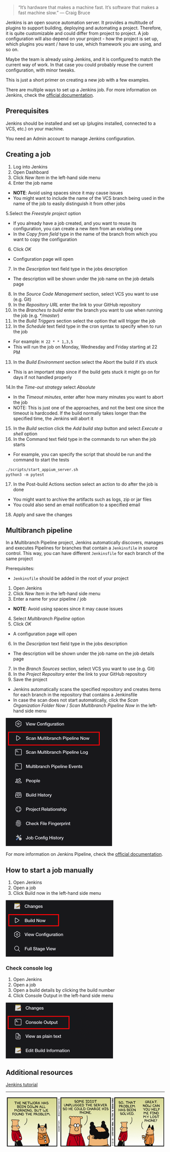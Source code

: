 > “It’s hardware that makes a machine fast.  It’s software that makes a fast machine slow.” — Craig Bruce

Jenkins is an open source automation server. It provides a multitude of plugins to support building, deploying and automating a project.
Therefore, it is quite customizable and could differ from project to project.
A job configuration will also depend on your project - how the project is set up, which plugins you want / have to use, which framework you are using, and so on.

Maybe the team is already using Jenkins, and it is configured to match the current way of work. In that case you could probably reuse the current configuration, with minor tweaks.

This is just a short primer on creating a new job with a few examples.

There are multiple ways to set up a Jenkins job.
For more information on Jenkins, check the [official documentation](https://www.jenkins.io/doc/book/getting-started/).

## Prerequisites

Jenkins should be installed and set up (plugins installed, connected to a VCS, etc.) on your machine.

You need an Admin account to manage Jenkins configuration.


## Creating a job

1. Log into Jenkins
2. Open Dashboard
3. Click _New Item_ in the left-hand side menu
4. Enter the job name
- **NOTE**: Avoid using spaces since it may cause issues
- You might want to include the name of the VCS branch being used in the name of the job to easily distinguish it from other jobs

5.Select the _Freestyle project_ option
- If you already have a job created, and you want to reuse its configuration, you can create a new item from an existing one
- In the _Copy from field_ type in the name of the branch from which you want to copy the configuration

6. Click _OK_
- Configuration page will open

7. In the _Description_ text field type in the jobs description
- The description will be shown under the job name on the job details page

8. In the _Source Code Management_ section, select VCS you want to use (e.g. Git)
9. In the _Repository URL_ enter the link to your GitHub repository 
10. In the _Branches to build_ enter the branch you want to use when running the job (e.g. _*/master_)
11. In the _Build Triggers_ section select the option that will trigger the job 
12. In the _Schedule_ text field type in the cron syntax to specify when to run the job
- For example: `H 22 * * 1,3,5`
- This will run the job on Monday, Wednesday and Friday starting at 22 PM 

13. In the _Build Environment_ section select the Abort the build if it’s stuck
- This is an important step since if the build gets stuck it might go on for days if not handled properly

14.In the _Time-out strategy_ select _Absolute_
- In the _Timeout minutes_, enter after how many minutes you want to abort the job
- NOTE: This is just one of the approaches, and not the best one since the timeout is hardcoded. If the build normally takes longer than the specified time, the Jenkins will abort it

15. In the _Build_ section click the _Add build step_ button and select _Execute a shell_ option
16. In the Command text field type in the commands to run when the job starts
- For example, you can specify the script that should be run and the command to start the tests

```
./scripts/start_appium_server.sh
python3 -m pytest
```

17. In the Post-build Actions section select an action to do after the job is done
- You might want to archive the artifacts such as logs, zip or jar files
- You could also send an email notification to a specified email

18. Apply and save the changes


## Multibranch pipeline

In a Multibranch Pipeline project, Jenkins automatically discovers, manages and executes Pipelines for branches that contain a `Jenkinsfile` in source control.
This way, you can have different `Jenkinsfile` for each branch of the same project

Prerequisites:
- `Jenkinsfile` should be added in the root of your project

1. Open Jenkins
2. Click _New Item_ in the left-hand side menu
3. Enter a name for your pipeline / job
- **NOTE**: Avoid using spaces since it may cause issues
4. Select _Multibranch Pipeline_ option 
5. Click _OK_
- A configuration page will open
6. In the _Description_ text field type in the jobs description
- The description will be shown under the job name on the job details page
7. In the _Branch Sources_ section, select VCS you want to use (e.g. Git)
8. In the _Project Repository_ enter the link to your GitHub repository 
9. Save the project
- Jenkins automatically scans the specified repository and creates items for each branch in the repository that contains a Jenkinsfile
- In case the scan does not start automatically, click the _Scan Organization Folder Now_ / _Scan Multibranch Pipeline Now_ in the left-hand side menu

![jenkins_scan_multibranch_pipeline.png](/img/jenkins_scan_multibranch_pipeline.png)

For more information on Jenkins Pipeline, check the [official documentation](https://www.jenkins.io/doc/book/pipeline/).


## How to start a job manually

1. Open Jenkins
2. Open a job
3. Click Build now in the left-hand side menu

![jenkins_build_now.png](/img/jenkins_build_now.png)

### Check console log

1. Open Jenkins
2. Open a job
3. Open a build details by clicking the build number
4. Click Console Output in the left-hand side menu

![jenkins_console_output.png](/img/jenkins_console_output.png)


## Additional resources
[Jenkins tutorial](https://www.youtube.com/watch?v=89yWXXIOisk&list=PLhW3qG5bs-L_ZCOA4zNPSoGbnVQ-rp_dG&ab_channel=AutomationStepbyStep)


---

![dilbert_automation_jenkins_jobs.png](/img/dilbert_automation_jenkins_jobs.png)
